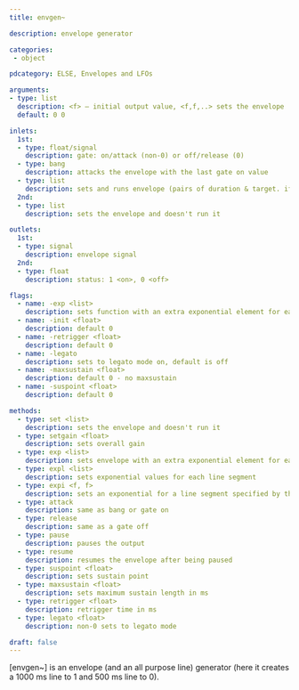 ```yaml
---
title: envgen~

description: envelope generator

categories:
 - object

pdcategory: ELSE, Envelopes and LFOs

arguments:
- type: list
  description: <f> — initial output value, <f,f,..> sets the envelope
  default: 0 0

inlets:
  1st:
  - type: float/signal
    description: gate: on/attack (non-0) or off/release (0)
  - type: bang
    description: attacks the envelope with the last gate on value
  - type: list
    description: sets and runs envelope (pairs of duration & target. if odd, 1st float is starting point)
  2nd:
  - type: list
    description: sets the envelope and doesn't run it

outlets:
  1st:
  - type: signal
    description: envelope signal
  2nd:
  - type: float
    description: status: 1 <on>, 0 <off>

flags:
  - name: -exp <list>
    description: sets function with an extra exponential element for each segment
  - name: -init <float>
    description: default 0
  - name: -retrigger <float>
    description: default 0
  - name: -legato
    description: sets to legato mode on, default is off
  - name: -maxsustain <float>
    description: default 0 - no maxsustain
  - name: -suspoint <float>
    description: default 0

methods:
  - type: set <list>
    description: sets the envelope and doesn't run it
  - type: setgain <float>
    description: sets overall gain
  - type: exp <list>
    description: sets envelope with an extra exponential element for each segment
  - type: expl <list>
    description: sets exponential values for each line segment
  - type: expi <f, f>
    description: sets an exponential for a line segment specified by the first float indexed from 0
  - type: attack
    description: same as bang or gate on
  - type: release
    description: same as a gate off
  - type: pause
    description: pauses the output
  - type: resume
    description: resumes the envelope after being paused
  - type: suspoint <float>
    description: sets sustain point
  - type: maxsustain <float>
    description: sets maximum sustain length in ms
  - type: retrigger <float>
    description: retrigger time in ms
  - type: legato <float>
    description: non-0 sets to legato mode

draft: false
---
```


[envgen~] is an envelope (and an all purpose line) generator (here it creates a 1000 ms line to 1 and 500 ms line to 0).

